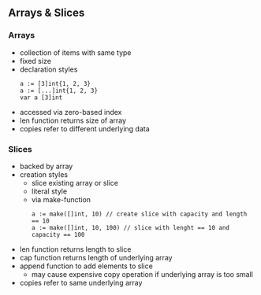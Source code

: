## Arrays & Slices

### Arrays
- collection of items with same type
- fixed size
- declaration styles
    ```golang
    a := [3]int{1, 2, 3}
    a := [...]int{1, 2, 3}
    var a [3]int
    ``` 
- accessed via zero-based index
- len function returns size of array
- copies refer to different underlying data

### Slices
- backed by array
- creation styles
    - slice existing array or slice
    - literal style
    - via make-function
        ```golang
        a := make([]int, 10) // create slice with capacity and length == 10
        a := make([]int, 10, 100) // slice with lenght == 10 and capacity == 100
        ```
- len function returns length to slice
- cap function returns length of underlying array
- append function to add elements to slice
    - may cause expensive copy operation if underlying array is too small
- copies refer to same underlying array
